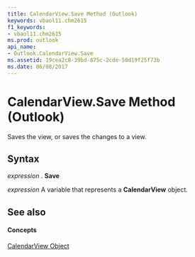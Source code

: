 ```yaml
---
title: CalendarView.Save Method (Outlook)
keywords: vbaol11.chm2615
f1_keywords:
- vbaol11.chm2615
ms.prod: outlook
api_name:
- Outlook.CalendarView.Save
ms.assetid: 19cea2c8-39bd-875c-2cde-50d19f25f73b
ms.date: 06/08/2017
---
```



# CalendarView.Save Method (Outlook)

Saves the view, or saves the changes to a view.


## Syntax

 _expression_ . **Save**

 _expression_ A variable that represents a **CalendarView** object.


## See also


#### Concepts


[CalendarView Object](Outlook.CalendarView.md)


